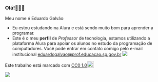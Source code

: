 ### Olá!🧑‍🤝‍🧑
Meu nome é Eduardo Galvão
- Eu estou estudando na Alura e está sendo muito bom para aprender a programar.
- Este é o meu **perfil** de _Professor_ de tecnologia, estamos utilizando a plataforma Alura para apoiar os alunos no estudo da programação de computadores.
Você pode entrar em contato comigo pelo e-mail institucional eduardogalvao@prof.educacao.sp.gov.br
![](link)
<p xmlns:cc="http://creativecommons.org/ns#" >Este trabalho está marcado com <a href="https://creativecommons.org/publicdomain/zero/1.0/?ref=chooser-v1" target="_blank" rel="license noopener noreferrer" style="display:inline-block;" >CC0 1.0<img style="altura:22px!importante; margem-esquerda: 3px; vertical-align:text-bottom;" src="https://mirrors.creativecommons.org/presskit/icons/cc.svg?ref=chooser-v1" alt=""><img style="height:22px!important; margem-esquerda: 3px; vertical-align:text-bottom;" src="https://mirrors.creativecommons.org/presskit/icons/zero.svg?ref=chooser-v1" alt=""></a></p>

![](https://tenor.com/pt-BR/view/sakura-cherry-blossom-lmr-love-money-and-rocknroll-gif-26529117)


